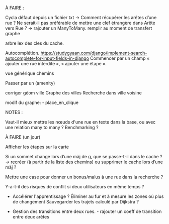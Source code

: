 
À FAIRE :

Cycla défaut depuis un fichier txt
      -> Comment récupérer les arêtes d’une rue ?
         Ne serait-il pas préférable de mettre une clef étrangère dans Arête vers Rue ?
	    -> rajouter un ManyToMany.
	       remplir au moment de transfert graphe


arbre lex des cles du cache.

Autocomplétion. https://studygyaan.com/django/implement-search-autocomplete-for-input-fields-in-django
Commencer par un champ « ajouter une rue interdite », « ajouter une étape ».

vue générique chemins

Passer par un (amenity)

corriger géom ville
Graphe des villes
Recherche dans ville voisine

modif du graphe:
      - place_en_clique


NOTES :


Vaut-il mieux mettre les nœuds d'une rue en texte dans la base, ou avec une relation many to many ? Benchmarking ?



À FAIRE (un jour)

Afficher les étapes sur la carte


Si un sommet change lors d’une màj de g, que se passe-t-il dans le cache ? -> recréer (à partir de la liste des chemins) ou supprimer le cache lors d’une màj ?

Mettre une case pour donner un bonus/malus à une rue dans la recherche ?

Y-a-t-il des risques de conflit si deux utilisateurs en même temps ?

- Accélérer l'apprentissage ?
  	    Éliminer au fur et à mesure les zones où plus de changement
  	    Sauvegarder les trajets calculé par Dijkstra ?


- Gestion des transitions entre deux rues.
  	  - rajouter un coeff de transition entre deux arêtes

